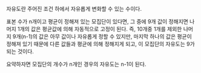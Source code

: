 자유도란 주어진 조건 하에서 자유롭게 변화할 수 있는 수이다.

표본 수가 n개이고 평균이 정해져 있는 모집단이 있다면, 그 중에 9개 값이 정해지면 나머지 1개의 값은 평균값에 의해 자동적으로 고정이 된다. 즉, 10개중 1개를 제외한 나머지 9개(n-1)의 값은 아무 값이나 자유롭게 정할 수 있지만, 마지막 하나의 값은 평균이 정해져 있기 때문에 다른 값들과 평균에 의해 정해지게 되고, 이 모집단의 자유도는 9가 되는 것이다.

요약하자면 모집단의 개수가 n개인 경우의 자유도는 n-1이 된다.